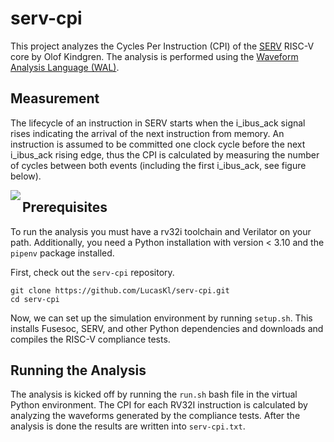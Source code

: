 # serv-cpi
This project analyzes the Cycles Per Instruction (CPI) of the [SERV](https://github.com/olofk/serv) RISC-V core by Olof Kindgren. The analysis is performed using the [Waveform Analysis Language (WAL)](https://github.com/ics-jku/wal).

## Measurement
The lifecycle of an instruction in SERV starts when the i_ibus_ack signal rises indicating the arrival of the next instruction from memory. An instruction is assumed to be committed one clock cycle before the next i_ibus_ack rising edge, thus the CPI is calculated by measuring the number of cycles between both events (including the first i_ibus_ack, see figure below).

<img align="left" src="https://svg.wavedrom.com/{signal%3A [%0A%20%20%20 { name%3A 'clk'%2C%0A%09%09wave%3A 'p......|......'}%2C%0A%09{ name%3A 'i_ibus_ack'%2C%0A%09%09wave%3A '0..10..|..10.'%2C%0A%20%20%20%20%20%20%20 node%3A '...a......b'%2C%0A%09%09data%3A '9 9 6 6 9 9 6 6 9 9 '}%2C%0A%20 %09{ name%3A 'i_ibus_rdt'%2C%0A%09%09wave%3A '0..30..|..30.'%2C%0A%09%09data%3A 'inst1 inst2'}%2C%0A%20 %0A]%2C%0A%20 edge%3A ['a~b CPI']%2C%0A%20 config%3A {%0A%20 %09hscale%3A 2%0A%20 }%2C%0A}%0A"/>

## Prerequisites
To run the analysis you must have a rv32i toolchain and Verilator on your path. Additionally, you need a Python installation with version < 3.10 and the `pipenv` package installed.

First, check out the `serv-cpi` repository.
```
git clone https://github.com/LucasKl/serv-cpi.git
cd serv-cpi
```

Now, we can set up the simulation environment by running `setup.sh`. This installs Fusesoc, SERV, and other Python dependencies and downloads and compiles the RISC-V compliance tests.

## Running the Analysis
The analysis is kicked off by running the `run.sh` bash file in the virtual Python environment. The CPI for each RV32I instruction is calculated by analyzing the waveforms generated by the compliance tests. After the analysis is done the results are written into `serv-cpi.txt`.
